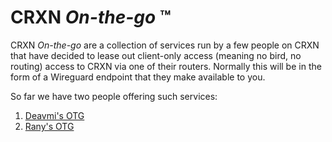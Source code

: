 CRXN _On-the-go_ ™️
==================

CRXN _On-the-go_ are a collection of services run by a few people on CRXN that have decided to lease out client-only access (meaning no bird, no routing) access to CRXN via one of their routers. Normally this will be in the form of a Wireguard endpoint that they make available to you.

So far we have two people offering such services:

1. [Deavmi's OTG](deavmi.md)
2. [Rany's OTG](rany.md)